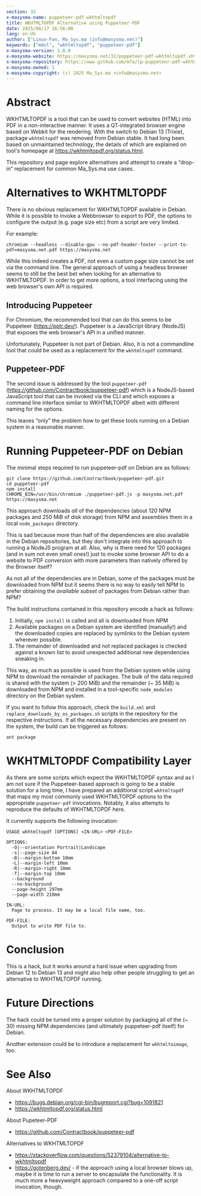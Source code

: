 ```yaml
---
section: 32
x-masysma-name: puppeteer-pdf-wkhtmltopdf
title: WKHTMLTOPDF Alternative using Puppeteer-PDF
date: 2025/08/17 16:56:00
lang: en-US
author: ["Linux-Fan, Ma_Sys.ma (info@masysma.net)"]
keywords: ["mdvl", "wkhtmltopdf", "puppeteer-pdf"]
x-masysma-version: 1.0.0
x-masysma-website: https://masysma.net/32/puppeteer-pdf-wkhtmltopdf.xhtml
x-masysma-repository: https://www.github.com/m7a/lp-puppeteer-pdf-wkhtmltopdf
x-masysma-owned: 1
x-masysma-copyright: (c) 2025 Ma_Sys.ma <info@masysma.net>
---
```

Abstract
========

WKHTMLTOPDF is a tool that can be used to convert websites (HTML) into PDF in
a non-interactive manner. It uses a QT-integrated browser engine based on
Webkit for the rendering. With the switch to Debian 13 (Trixie), package
`wkhtmltopdf` was removed from Debian stable. It had long been based on
unmaintained technology, the details of which are explained on tool's homepage
at <https://wkhtmltopdf.org/status.html>.

This repository and page explore alternatives and attempt to create a
“drop-in” replacement for common Ma_Sys.ma use cases.

Alternatives to WKHTMLTOPDF
===========================

There is no obvious replacement for WKHTMLTOPDF available in Debian. While it is
possible to invoke a Webbrowser to export to PDF, the options to configure the
output (e.g.  page size etc) from a script are very limited.

For example:

	chromium --headless --disable-gpu --no-pdf-header-footer --print-to-pdf=masysma.net.pdf https://masysma.net

While this indeed creates a PDF, not even a custom page size cannot be set via
the command line. The general approach of using a headless browser seems to
still be the best bet when looking for an alternative to WKHTMLTOPDF. In order
to get more options, a tool interfacing using the web browser's own API is
required.

## Introducing Puppeteer

For Chromium, the recommended tool that can do this seems to be Puppeteer
(<https://pptr.dev/>). Puppeteer is a JavaScript library (NodeJS) that exposes
the web browser's API in a unified manner.

Unfortunately, Puppeteer is not part of Debian. Also, it is not a commandline
tool that could be used as a replacement for the `wkhtmltopdf` command.

## Puppeteer-PDF

The second issue is addressed by the tool `puppeteer-pdf`
(<https://github.com/Contractbook/puppeteer-pdf>) which is a NodeJS-based
JavaScript tool that can be invoked via the CLI and which exposes a command line
interface similar to WKHTMLTOPDF albeit with different naming for the options.

This leaves “only” the problem how to get these tools running on a Debian system
in a reasonable manner.

Running Puppeteer-PDF on Debian
===============================

The minimal steps required to run puppeteer-pdf on Debian are as follows:

	git clone https://github.com/Contractbook/puppeteer-pdf.git
	cd puppeteer-pdf
	npm install
	CHROME_BIN=/usr/bin/chromium ./puppeteer-pdf.js -p masysma.net.pdf https://masysma.net

This approach downloads _all_ of the dependencies (about 120 NPM packages and
250 MiB of disk storage) from NPM and assembles them in a local `node_packages`
directory.

This is sad because more than half of the dependencies are also available in
the Debian repositories, but they don't integrate into this approach to running
a NodeJS program at all. Also, why is there need for 120 packages (and in sum
not even small ones!) just to invoke some browser API to do a website to PDF
conversion with more parameters than natively offered by the Browser itself?

As not all of the dependencies are in Debian, some of the packages must be
downloaded from NPM but it seems there is no way to easily tell NPM to prefer
obtaining the _available subset_ of packages from Debian rather than NPM?

The build instructions contained in this repository encode a hack as follows:

 1. Initially, `npm install` is called and all is downloaded from NPM
 2. Available packages on a Debian system are identified (manually!) and the
    downloaded copies are replaced by symlinks to the Debian system wherever
    possible.
 3. The remainder of downloaded and not replaced packages is checked against a
    known list to avoid unexpected additional new dependencies sneaking in.

This way, as much as possible is used from the Debian system while using NPM to
download the remainder of packages. The bulk of the data required is shared with
the system (> 200 MiB) and the remainder (~ 35 MiB) is downloaded from NPM and
installed in a tool-specific `node_modules` directory on the Debian system.

If you want to follow this approach, check the `build.xml` and
`replace_downloads_by_os_packages.sh` scripts in the repository for the
respective instructions. If all the necessary dependencies are present on the
system, the build can be triggered as follows:

	ant package

WKHTMLTOPDF Compatibility Layer
===============================

As there are some scripts which expect the WKHTMLTOPDF syntax and as I am not
sure if the Puppeteer-based approach is going to be a stable solution for a long
time, I have prepared an additional script `wkhtmltopdf` that maps my most
commonly used WKHTMLTOPDF options to the appropriate `puppeteer-pdf`
invocations. Notably, it also attempts to reproduce the defaults of WKHTMLTOPDF
here.

It currently supports the following invocation:

	USAGE wkhtmltopdf [OPTIONS] <IN-URL> <PDF-FILE>
	
	OPTIONS:
	  -O|--orientation Portrait|Landscape
	  -s|--page-size A4
	  -B|--margin-bottom 10mm
	  -L|--margin-left 10mm
	  -R|--margin-right 10mm
	  -T|--margin-top 10mm
	  --background
	  --no-background
	  --page-height 297mm
	  --page-width 210mm
	
	IN-URL:
	  Page to process. It may be a local file name, too.
	
	PDF-FILE:
	  Output to write PDF file to.

Conclusion
==========

This is a hack, but it works around a hard issue when upgrading from Debian 12
to Debian 13 and might also help other people struggling to get an alternative
to WKHTMLTOPDF running.

Future Directions
=================

The hack could be turned into a proper solution by packaging all of the (~ 30)
missing NPM dependencies (and ultimately puppeteer-pdf itself) for Debian.

Another extension could be to introduce a replacement for `wkhtmltoimage`, too.

See Also
========

About WKHTMLTOPDF

 * <https://bugs.debian.org/cgi-bin/bugreport.cgi?bug=1091821>
 * <https://wkhtmltopdf.org/status.html>

About Pupeteer-PDF

 * <https://github.com/Contractbook/puppeteer-pdf>

Alternatives to WKHTMLTOPDF

 * <https://stackoverflow.com/questions/52379104/alternative-to-wkhtmltopdf>
 * <https://gotenberg.dev/> - if the approach using a local browser blows up,
   maybe it is time to run a server to encapsulate the functionality. It is much
   more a heavyweight approach compared to a one-off script invocation, though.
